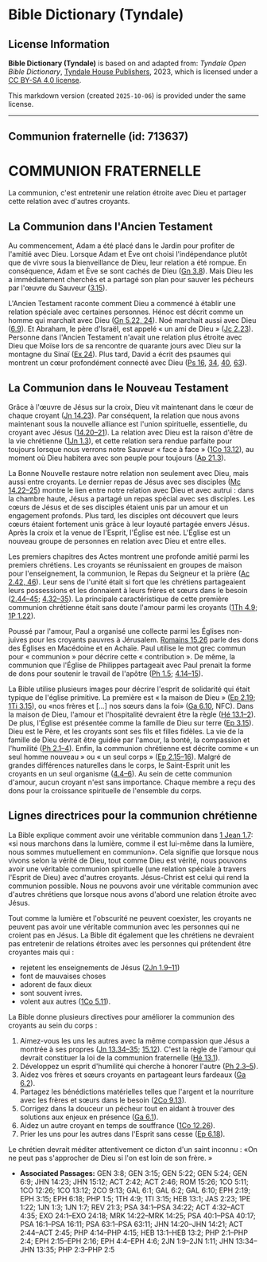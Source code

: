 # Bible Dictionary (Tyndale)

## License Information

**Bible Dictionary (Tyndale)** is based on and adapted from: _Tyndale Open Bible Dictionary_, [Tyndale House Publishers](https://tyndaleopenresources.com/), 2023, which is licensed under a [CC BY-SA 4.0 license](https://creativecommons.org/licenses/by-sa/4.0/legalcode.en).

This markdown version (created `2025-10-06`) is provided under the same license.



--------------------------------

## Communion fraternelle (id: 713637)

COMMUNION FRATERNELLE
=====================

La communion, c'est entretenir une relation étroite avec Dieu et partager cette relation avec d'autres croyants.

La Communion dans l'Ancien Testament
------------------------------------

Au commencement, Adam a été placé dans le Jardin pour profiter de l'amitié avec Dieu. Lorsque Adam et Ève ont choisi l'indépendance plutôt que de vivre sous la bienveillance de Dieu, leur relation a été rompue. En conséquence, Adam et Ève se sont cachés de Dieu ([Gn 3\.8](https://ref.ly/Gen3:8)). Mais Dieu les a immédiatement cherchés et a partagé son plan pour sauver les pécheurs par l'œuvre du Sauveur ([3\.15](https://ref.ly/Gen3:15)).

L'Ancien Testament raconte comment Dieu a commencé à établir une relation spéciale avec certaines personnes. Hénoc est décrit comme un homme qui marchait avec Dieu ([Gn 5\.22, 24](https://ref.ly/Gen5:22,Gen5:24)). Noé marchait aussi avec Dieu ([6\.9](https://ref.ly/Gen6:9)). Et Abraham, le père d'Israël, est appelé « un ami de Dieu » ([Jc 2\.23](https://ref.ly/Jas2:23)). Personne dans l'Ancien Testament n'avait une relation plus étroite avec Dieu que Moïse lors de sa rencontre de quarante jours avec Dieu sur la montagne du Sinaï ([Ex 24](https://ref.ly/Exod24:1-Exod24:18)). Plus tard, David a écrit des psaumes qui montrent un cœur profondément connecté avec Dieu ([Ps 16](https://ref.ly/Ps16:1-Ps16:11), [34](https://ref.ly/Ps34:1-Ps34:22), [40](https://ref.ly/Ps40:1-Ps40:17), [63](https://ref.ly/Ps63:1-Ps63:11)).

La Communion dans le Nouveau Testament
--------------------------------------

Grâce à l'œuvre de Jésus sur la croix, Dieu vit maintenant dans le cœur de chaque croyant ([Jn 14\.23](https://ref.ly/John14:23)). Par conséquent, la relation que nous avons maintenant sous la nouvelle alliance est l'union spirituelle, essentielle, du croyant avec Jésus ([14\.20–21](https://ref.ly/John14:20-John14:21)). La relation avec Dieu est la raison d'être de la vie chrétienne ([1Jn 1\.3](https://ref.ly/1John1:3)), et cette relation sera rendue parfaite pour toujours lorsque nous verrons notre Sauveur « face à face » ([1Co 13\.12](https://ref.ly/1Cor13:12)), au moment où Dieu habitera avec son peuple pour toujours ([Ap 21\.3](https://ref.ly/Rev21:3)).

La Bonne Nouvelle restaure notre relation non seulement avec Dieu, mais aussi entre croyants. Le dernier repas de Jésus avec ses disciples ([Mc 14\.22–25](https://ref.ly/Mark14:22-Mark14:25)) montre le lien entre notre relation avec Dieu et avec autrui : dans la chambre haute, Jésus a partagé un repas spécial avec ses disciples. Les cœurs de Jésus et de ses disciples étaient unis par un amour et un engagement profonds. Plus tard, les disciples ont découvert que leurs cœurs étaient fortement unis grâce à leur loyauté partagée envers Jésus. Après la croix et la venue de l'Esprit, l'Église est née. L'Église est un nouveau groupe de personnes en relation avec Dieu et entre elles.

Les premiers chapitres des Actes montrent une profonde amitié parmi les premiers chrétiens. Les croyants se réunissaient en groupes de maison pour l'enseignement, la communion, le Repas du Seigneur et la prière ([Ac 2\.42, 46](https://ref.ly/Acts2:42,Acts2:46)). Leur sens de l'unité était si fort que les chrétiens partageaient leurs possessions et les donnaient à leurs frères et sœurs dans le besoin ([2\.44–45](https://ref.ly/Acts2:44-Acts2:45); [4\.32–35](https://ref.ly/Acts4:32-Acts4:35)). La principale caractéristique de cette première communion chrétienne était sans doute l'amour parmi les croyants ([1Th 4\.9](https://ref.ly/1Thess4:9); [1P 1\.22](https://ref.ly/1Pet1:22)).

Poussé par l'amour, Paul a organisé une collecte parmi les Églises non\-juives pour les croyants pauvres à Jérusalem. [Romains 15\.26](https://ref.ly/Rom15:26) parle des dons des Églises en Macédoine et en Achaïe. Paul utilise le mot grec commun pour « communion » pour décrire cette « contribution ». De même, la communion que l'Église de Philippes partageait avec Paul prenait la forme de dons pour soutenir le travail de l'apôtre ([Ph 1\.5](https://ref.ly/Phil1:5); [4\.14–15](https://ref.ly/Phil4:14-Phil4:15)).

La Bible utilise plusieurs images pour décrire l'esprit de solidarité qui était typique de l'église primitive. La première est « la maison de Dieu » ([Ep 2\.19](https://ref.ly/Eph2:19); [1Ti 3\.15](https://ref.ly/1Tim3:15)), ou «nos frères et \[...] nos sœurs dans la foi» ([Ga 6\.10](https://ref.ly/Gal6:10), NFC). Dans la maison de Dieu, l'amour et l'hospitalité devraient être la règle ([Hé 13\.1–2](https://ref.ly/Heb13:1-Heb13:2)). De plus, l'Église est présentée comme la famille de Dieu sur terre ([Ep 3\.15](https://ref.ly/Eph3:15)). Dieu est le Père, et les croyants sont ses fils et filles fidèles. La vie de la famille de Dieu devrait être guidée par l'amour, la bonté, la compassion et l'humilité ([Ph 2\.1–4](https://ref.ly/Phil2:1-Phil2:4)). Enfin, la communion chrétienne est décrite comme « un seul homme nouveau » ou « un seul corps » ([Ep 2\.15–16](https://ref.ly/Eph2:15-Eph2:16)). Malgré de grandes différences naturelles dans le corps, le Saint\-Esprit unit les croyants en un seul organisme ([4\.4–6](https://ref.ly/Eph4:4-Eph4:6)). Au sein de cette communion d'amour, aucun croyant n'est sans importance. Chaque membre a reçu des dons pour la croissance spirituelle de l'ensemble du corps.

Lignes directrices pour la communion chrétienne
-----------------------------------------------

La Bible explique comment avoir une véritable communion dans [1 Jean 1\.7](https://ref.ly/1John1:7): «si nous marchons dans la lumière, comme il est lui\-même dans la lumière, nous sommes mutuellement en communion». Cela signifie que lorsque nous vivons selon la vérité de Dieu, tout comme Dieu est vérité, nous pouvons avoir une véritable communion spirituelle (une relation spéciale à travers l'Esprit de Dieu) avec d'autres croyants. Jésus\-Christ est celui qui rend la communion possible. Nous ne pouvons avoir une véritable communion avec d'autres chrétiens que lorsque nous avons d'abord une relation étroite avec Jésus.

Tout comme la lumière et l'obscurité ne peuvent coexister, les croyants ne peuvent pas avoir une véritable communion avec les personnes qui ne croient pas en Jésus. La Bible dit également que les chrétiens ne devraient pas entretenir de relations étroites avec les personnes qui prétendent être croyantes mais qui :

* rejetent les enseignements de Jésus ([2Jn 1\.9–11](https://ref.ly/2John1:9-2John1:11))
* font de mauvaises choses
* adorent de faux dieux
* sont souvent ivres.
* volent aux autres ([1Co 5\.11](https://ref.ly/1Cor5:11)).

La Bible donne plusieurs directives pour améliorer la communion des croyants au sein du corps :

1. Aimez\-vous les uns les autres avec la même compassion que Jésus a montrée à ses propres ([Jn 13\.34–35](https://ref.ly/John13:34-John13:35); [15\.12](https://ref.ly/John15:12)). C'est la règle de l'amour qui devrait constituer la loi de la communion fraternelle ([Hé 13\.1](https://ref.ly/Heb13:1)).
2. Développez un esprit d'humilité qui cherche à honorer l'autre ([Ph 2\.3–5](https://ref.ly/Phil2:3-Phil2:5)).
3. Aidez vos frères et sœurs croyants en partageant leurs fardeaux ([Ga 6\.2](https://ref.ly/Gal6:2)).
4. Partagez les bénédictions matérielles telles que l'argent et la nourriture avec les frères et sœurs dans le besoin ([2Co 9\.13](https://ref.ly/2Cor9:13)).
5. Corrigez dans la douceur un pécheur tout en aidant à trouver des solutions aux enjeux en présence ([Ga 6\.1](https://ref.ly/Gal6:1)).
6. Aidez un autre croyant en temps de souffrance ([1Co 12\.26](https://ref.ly/1Cor12:26)).
7. Prier les uns pour les autres dans l'Esprit sans cesse ([Ep 6\.18](https://ref.ly/Eph6:18)).

Le chrétien devrait méditer attentivement ce dicton d'un saint inconnu : «On ne peut pas s'approcher de Dieu si l'on est loin de son frère. »

* **Associated Passages:** GEN 3:8; GEN 3:15; GEN 5:22; GEN 5:24; GEN 6:9; JHN 14:23; JHN 15:12; ACT 2:42; ACT 2:46; ROM 15:26; 1CO 5:11; 1CO 12:26; 1CO 13:12; 2CO 9:13; GAL 6:1; GAL 6:2; GAL 6:10; EPH 2:19; EPH 3:15; EPH 6:18; PHP 1:5; 1TH 4:9; 1TI 3:15; HEB 13:1; JAS 2:23; 1PE 1:22; 1JN 1:3; 1JN 1:7; REV 21:3; PSA 34:1–PSA 34:22; ACT 4:32–ACT 4:35; EXO 24:1–EXO 24:18; MRK 14:22–MRK 14:25; PSA 40:1–PSA 40:17; PSA 16:1–PSA 16:11; PSA 63:1–PSA 63:11; JHN 14:20–JHN 14:21; ACT 2:44–ACT 2:45; PHP 4:14–PHP 4:15; HEB 13:1–HEB 13:2; PHP 2:1–PHP 2:4; EPH 2:15–EPH 2:16; EPH 4:4–EPH 4:6; 2JN 1:9–2JN 1:11; JHN 13:34–JHN 13:35; PHP 2:3–PHP 2:5

